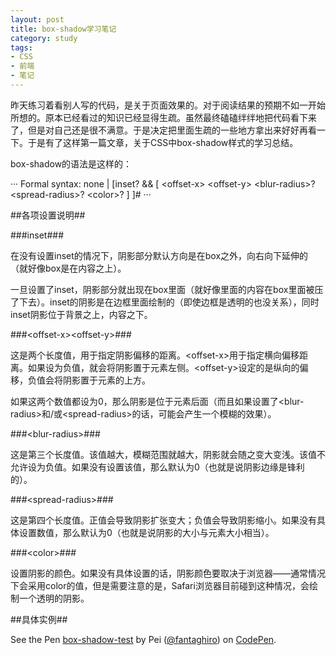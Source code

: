```yaml
---
layout: post
title: box-shadow学习笔记
category: study
tags:
- CSS
- 前端
- 笔记
---
```


昨天练习着看别人写的代码，是关于页面效果的。对于阅读结果的预期不如一开始所想的。原本已经看过的知识已经显得生疏。虽然最终磕磕绊绊地把代码看下来了，但是对自己还是很不满意。于是决定把里面生疏的一些地方拿出来好好再看一下。于是有了这样第一篇文章，关于CSS中box-shadow样式的学习总结。
<!--more-->

box-shadow的语法是这样的：

···
Formal syntax: none | [inset? && [ &lt;offset-x> &lt;offset-y> &lt;blur-radius>? &lt;spread-radius>? &lt;color>? ] ]#
···

##各项设置说明##

###inset###

在没有设置inset的情况下，阴影部分默认方向是在box之外，向右向下延伸的（就好像box是在内容之上）。

一旦设置了inset，阴影部分就出现在box里面（就好像里面的内容在box里面被压了下去）。inset的阴影是在边框里面绘制的（即使边框是透明的也没关系），同时inset阴影位于背景之上，内容之下。

###&lt;offset-x>&lt;offset-y>###

这是两个长度值，用于指定阴影偏移的距离。&lt;offset-x>用于指定横向偏移距离。如果设为负值，就会将阴影置于元素左侧。&lt;offset-y>设定的是纵向的偏移，负值会将阴影置于元素的上方。

如果这两个数值都设为0，那么阴影是位于元素后面（而且如果设置了&lt;blur-radius>和/或&lt;spread-radius>的话，可能会产生一个模糊的效果）。

###&lt;blur-radius>###

这是第三个长度值。该值越大，模糊范围就越大，阴影就会随之变大变浅。该值不允许设为负值。如果没有设置该值，那么默认为0（也就是说阴影边缘是锋利的）。

###&lt;spread-radius>###

这是第四个长度值。正值会导致阴影扩张变大；负值会导致阴影缩小。如果没有具体设置数值，那么默认为0（也就是说阴影的大小与元素大小相当）。

###&lt;color>###

设置阴影的颜色。如果没有具体设置的话，阴影颜色要取决于浏览器——通常情况下会采用color的值，但是需要注意的是，Safari浏览器目前碰到这种情况，会绘制一个透明的阴影。

##具体实例##

<p data-height="518" data-theme-id="2146" data-slug-hash="tLxpc" data-default-tab="result" class='codepen'>See the Pen <a href='http://codepen.io/fantaghiro/pen/tLxpc/'>box-shadow-test</a> by Pei (<a href='http://codepen.io/fantaghiro'>@fantaghiro</a>) on <a href='http://codepen.io'>CodePen</a>.</p>
<script async src="//codepen.io/assets/embed/ei.js"></script>


